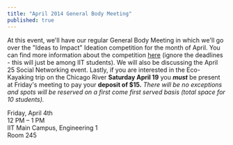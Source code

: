 ```yaml
---
title: "April 2014 General Body Meeting"
published: true
---
```


At this event, we'll have our regular General Body Meeting in which we'll go over the "Ideas to Impact" Ideation competition for the month of April. You can find more information about the competition [here](https://netimpact.org/learning-resources/learning-opportunities/student-impact-opportunities/ideas-to-impact-ideation-lab) (ignore the deadlines - this will just be among IIT students). We will also be discussing the April 25 Social Networking event. Lastly, if you are interested in the Eco-Kayaking trip on the Chicago River **Saturday April 19** you **_must_** be present at Friday's meeting to pay your **deposit of $15.** *There will be no exceptions and spots will be reserved on a first come first served basis (total space for 10 students).*

Friday, April 4th<br />
12 PM – 1 PM<br />
IIT Main Campus, Engineering 1<br />
Room 245

